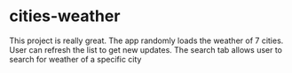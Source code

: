 # cities-weather

This project is really great.
The app randomly loads the weather of 7 cities. 
User can refresh the list to get new updates.
The search tab allows user to search for weather of a specific city
    
